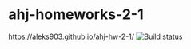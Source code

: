 # ahj-homeworks-2-1
https://aleks903.github.io/ahj-hw-2-1/
[![Build status](https://ci.appveyor.com/api/projects/status/jwqdcu23ry5hxgwv?svg=true)](https://ci.appveyor.com/project/aleks903/ahj-hw-2-1)
